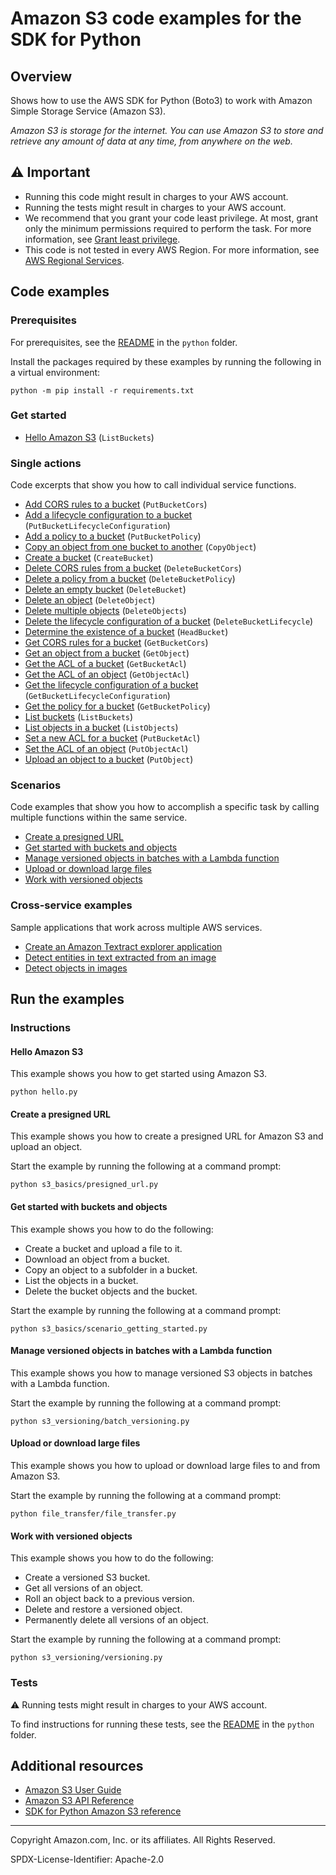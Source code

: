 <!--Generated by WRITEME on 2023-04-12 00:07:49.695393 (UTC)-->
# Amazon S3 code examples for the SDK for Python

## Overview

Shows how to use the AWS SDK for Python (Boto3) to work with Amazon Simple Storage Service (Amazon S3).

<!--custom.overview.start-->
<!--custom.overview.end-->

*Amazon S3 is storage for the internet. You can use Amazon S3 to store and retrieve any amount of data at any time, from anywhere on the web.*

## ⚠ Important

* Running this code might result in charges to your AWS account.
* Running the tests might result in charges to your AWS account.
* We recommend that you grant your code least privilege. At most, grant only the minimum permissions required to perform the task. For more information, see [Grant least privilege](https://docs.aws.amazon.com/IAM/latest/UserGuide/best-practices.html#grant-least-privilege).
* This code is not tested in every AWS Region. For more information, see [AWS Regional Services](https://aws.amazon.com/about-aws/global-infrastructure/regional-product-services).

<!--custom.important.start-->
<!--custom.important.end-->

## Code examples

### Prerequisites

For prerequisites, see the [README](../../README.md#Prerequisites) in the `python` folder.

Install the packages required by these examples by running the following in a virtual environment:

```
python -m pip install -r requirements.txt
```

<!--custom.prerequisites.start-->
<!--custom.prerequisites.end-->


### Get started

* [Hello Amazon S3](s3_basics/hello.py#L4) (`ListBuckets`)

### Single actions

Code excerpts that show you how to call individual service functions.

* [Add CORS rules to a bucket](s3_basics/bucket_wrapper.py#L164) (`PutBucketCors`)
* [Add a lifecycle configuration to a bucket](s3_basics/bucket_wrapper.py#L260) (`PutBucketLifecycleConfiguration`)
* [Add a policy to a bucket](s3_basics/bucket_wrapper.py#L214) (`PutBucketPolicy`)
* [Copy an object from one bucket to another](s3_basics/object_wrapper.py#L111) (`CopyObject`)
* [Create a bucket](s3_basics/bucket_wrapper.py#L33) (`CreateBucket`)
* [Delete CORS rules from a bucket](s3_basics/bucket_wrapper.py#L199) (`DeleteBucketCors`)
* [Delete a policy from a bucket](s3_basics/bucket_wrapper.py#L247) (`DeleteBucketPolicy`)
* [Delete an empty bucket](s3_basics/bucket_wrapper.py#L101) (`DeleteBucket`)
* [Delete an object](s3_basics/object_wrapper.py#L137) (`DeleteObject`)
* [Delete multiple objects](s3_basics/object_wrapper.py#L155) (`DeleteObjects`)
* [Delete the lifecycle configuration of a bucket](s3_basics/bucket_wrapper.py#L300) (`DeleteBucketLifecycle`)
* [Determine the existence of a bucket](s3_basics/bucket_wrapper.py#L61) (`HeadBucket`)
* [Get CORS rules for a bucket](s3_basics/bucket_wrapper.py#L181) (`GetBucketCors`)
* [Get an object from a bucket](s3_basics/object_wrapper.py#L66) (`GetObject`)
* [Get the ACL of a bucket](s3_basics/bucket_wrapper.py#L146) (`GetBucketAcl`)
* [Get the ACL of an object](s3_basics/object_wrapper.py#L239) (`GetObjectAcl`)
* [Get the lifecycle configuration of a bucket](s3_basics/bucket_wrapper.py#L281) (`GetBucketLifecycleConfiguration`)
* [Get the policy for a bucket](s3_basics/bucket_wrapper.py#L230) (`GetBucketPolicy`)
* [List buckets](s3_basics/bucket_wrapper.py#L80) (`ListBuckets`)
* [List objects in a bucket](s3_basics/object_wrapper.py#L87) (`ListObjects`)
* [Set a new ACL for a bucket](s3_basics/bucket_wrapper.py#L115) (`PutBucketAcl`)
* [Set the ACL of an object](s3_basics/object_wrapper.py#L207) (`PutObjectAcl`)
* [Upload an object to a bucket](s3_basics/object_wrapper.py#L33) (`PutObject`)

### Scenarios

Code examples that show you how to accomplish a specific task by calling multiple
functions within the same service.

* [Create a presigned URL](s3_basics/presigned_url.py) 
* [Get started with buckets and objects](s3_basics/scenario_getting_started.py) 
* [Manage versioned objects in batches with a Lambda function](s3_versioning/batch_versioning.py) 
* [Upload or download large files](file_transfer/file_transfer.py) 
* [Work with versioned objects](s3_versioning/versioning.py) 

### Cross-service examples

Sample applications that work across multiple AWS services.

* [Create an Amazon Textract explorer application](../../cross_service/textract_explorer) 
* [Detect entities in text extracted from an image](../../cross_service/textract_comprehend_notebook) 
* [Detect objects in images](../../cross_service/photo_analyzer) 

## Run the examples

### Instructions


<!--custom.instructions.start-->
<!--custom.instructions.end-->

#### Hello Amazon S3

This example shows you how to get started using Amazon S3.

```
python hello.py
```


#### Create a presigned URL

This example shows you how to create a presigned URL for Amazon S3 and upload an object.


<!--custom.scenario_prereqs.s3_Scenario_PresignedUrl.start-->
<!--custom.scenario_prereqs.s3_Scenario_PresignedUrl.end-->

Start the example by running the following at a command prompt:

```
python s3_basics/presigned_url.py
```

<!--custom.scenarios.s3_Scenario_PresignedUrl.start-->
<!--custom.scenarios.s3_Scenario_PresignedUrl.end-->

#### Get started with buckets and objects

This example shows you how to do the following:

* Create a bucket and upload a file to it.
* Download an object from a bucket.
* Copy an object to a subfolder in a bucket.
* List the objects in a bucket.
* Delete the bucket objects and the bucket.

<!--custom.scenario_prereqs.s3_Scenario_GettingStarted.start-->
<!--custom.scenario_prereqs.s3_Scenario_GettingStarted.end-->

Start the example by running the following at a command prompt:

```
python s3_basics/scenario_getting_started.py
```

<!--custom.scenarios.s3_Scenario_GettingStarted.start-->
<!--custom.scenarios.s3_Scenario_GettingStarted.end-->

#### Manage versioned objects in batches with a Lambda function

This example shows you how to manage versioned S3 objects in batches with a Lambda function.


<!--custom.scenario_prereqs.s3_Scenario_BatchObjectVersioning.start-->
<!--custom.scenario_prereqs.s3_Scenario_BatchObjectVersioning.end-->

Start the example by running the following at a command prompt:

```
python s3_versioning/batch_versioning.py
```

<!--custom.scenarios.s3_Scenario_BatchObjectVersioning.start-->
<!--custom.scenarios.s3_Scenario_BatchObjectVersioning.end-->

#### Upload or download large files

This example shows you how to upload or download large files to and from Amazon S3.


<!--custom.scenario_prereqs.s3_Scenario_UsingLargeFiles.start-->
<!--custom.scenario_prereqs.s3_Scenario_UsingLargeFiles.end-->

Start the example by running the following at a command prompt:

```
python file_transfer/file_transfer.py
```

<!--custom.scenarios.s3_Scenario_UsingLargeFiles.start-->
<!--custom.scenarios.s3_Scenario_UsingLargeFiles.end-->

#### Work with versioned objects

This example shows you how to do the following:

* Create a versioned S3 bucket.
* Get all versions of an object.
* Roll an object back to a previous version.
* Delete and restore a versioned object.
* Permanently delete all versions of an object.

<!--custom.scenario_prereqs.s3_Scenario_ObjectVersioningUsage.start-->
<!--custom.scenario_prereqs.s3_Scenario_ObjectVersioningUsage.end-->

Start the example by running the following at a command prompt:

```
python s3_versioning/versioning.py
```

<!--custom.scenarios.s3_Scenario_ObjectVersioningUsage.start-->
<!--custom.scenarios.s3_Scenario_ObjectVersioningUsage.end-->

### Tests

⚠ Running tests might result in charges to your AWS account.


To find instructions for running these tests, see the [README](../../README.md#Tests)
in the `python` folder.



<!--custom.tests.start-->
<!--custom.tests.end-->

## Additional resources

* [Amazon S3 User Guide](https://docs.aws.amazon.com/AmazonS3/latest/userguide/Welcome.html)
* [Amazon S3 API Reference](https://docs.aws.amazon.com/AmazonS3/latest/API/Welcome.html)
* [SDK for Python Amazon S3 reference](https://boto3.amazonaws.com/v1/documentation/api/latest/reference/services/s3.html)

<!--custom.resources.start-->
<!--custom.resources.end-->

---

Copyright Amazon.com, Inc. or its affiliates. All Rights Reserved.

SPDX-License-Identifier: Apache-2.0